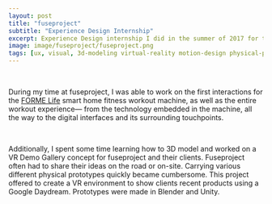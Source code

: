 ```yaml
---
layout: post
title: "fuseproject"
subtitle: "Experience Design Internship"
excerpt: Experience Design internship I did in the summer of 2017 for the consumer product firm fuseproject. Spent 3 months working on both physical and digital prototypes for a smart home fitness startup in the Bay Area.
image: image/fuseproject/fuseproject.png
tags: [ux, visual, 3d-modeling virtual-reality motion-design physical-prototyping]
---
```

<br>

During my time at fuseproject, I was able to work on the first interactions for the [FORME Life](https://formelife.com/) smart home fitness workout machine, as well as the entire workout experience— from the technology embedded in the machine, all the way to the digital interfaces and its surrounding touchpoints.

<br>

Additionally, I spent some time learning how to 3D model and worked on a VR Demo Gallery concept for fuseproject and their clients. Fuseproject often had to share their ideas on the road or on-site. Carrying various different physical prototypes quickly became cumbersome. This project offered to create a VR environment to show clients recent products using a Google Daydream. Prototypes were made in Blender and Unity.


<br>
